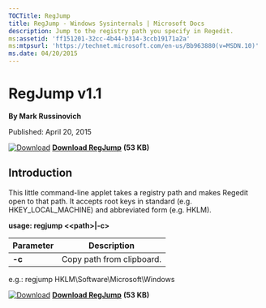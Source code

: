 ```yaml
--- 
TOCTitle: RegJump
title: RegJump - Windows Sysinternals | Microsoft Docs
description: Jump to the registry path you specify in Regedit.
ms:assetid: 'ff151201-32cc-4b44-b314-3ccb19171a2a'
ms:mtpsurl: 'https://technet.microsoft.com/en-us/Bb963880(v=MSDN.10)'
ms.date: 04/20/2015
---
```


RegJump v1.1
============

**By Mark Russinovich**

Published: April 20, 2015

[![Download](/media/landing/sysinternals/download_sm.png)](https://download.sysinternals.com/files/RegJump.zip) [**Download RegJump**](https://download.sysinternals.com/files/RegJump.zip) **(53 KB)**


## Introduction

This little command-line applet takes a registry path and makes Regedit
open to that path. It accepts root keys in standard (e.g.
HKEY\_LOCAL\_MACHINE) and abbreviated form (e.g. HKLM).

**usage: regjump &lt;&lt;path&gt;|-c&gt;**

|Parameter  |Description  |
|---------|---------|
|  **-c**  | Copy path from clipboard. |


e.g.: regjump HKLM\\Software\\Microsoft\\Windows

[![Download](/media/landing/sysinternals/download_sm.png)](https://download.sysinternals.com/files/RegJump.zip) [**Download RegJump**](https://download.sysinternals.com/files/RegJump.zip) **(53 KB)**